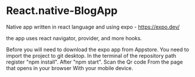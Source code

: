 # React.native-BlogApp

Native app written in react language and using expo - https://expo.dev/

the app uses react navigator, provider, and more hooks.


Before you will need to download the expo app from Appstore.
You need to import the project to git desktop.
In the terminal of the repository path register "npm install".
After "npm start".
Scan the Qr code From the page that opens in your browser With your mobile device.
